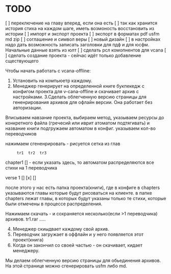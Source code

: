 # TODO

[ ] переключение на главу вперед, если она есть
[ ] так как хранится история стиха на каждом шаге, иметь возмоность восстановить из истории
[ ] импорт и экспорт проекта
[ ] экспорт в форматах pdf usfm md zip
[ ] соглашение и символ веры
[ ] новый дизайн
[ ] в настройках надо дать возможность записать заголовки для пдф и для юсфм. Начальные данные взять из юлт
[ ] сделать рсл комопнентов для vcana
[ ] сделать создание проекта - сейчас идёт только добавление сществующего

Чтобы начать работать с vcana-offline:

1. Установить на компьюетр каждому.
2. Менеджер генерирует на определенной книге букпекедж с конфигом проекта для v-cana-offline и скачивает архив с настройками.
   3.Сделать облегченную версию страницы для гененрирования архивов для офлайн версии.
   Она работает без авторизации.

Вписываем навзание проекта, выбираем метод, указываем ресурсы до конкретного файла (гречесий или иврит атоматом подтягивать) и название книги подгружаем автоматом в конфиг.
указываем кол-во переводчиков

нажимаем сгененрировать - рисуется сетка из глав

         tr1  tr2  tr3

chapter1 [] - если указать здесь, то автоматом распределяются все стихи на 1 переводчика

verse 1 [] [х] []

после этого у нас есть папка проекта(книги), где в конфиге в chapters указываются главы которые будут рисоваться на клиенте.
в папке chapters лежат главы, в которых будут указаны только те стихи, которые были отмечены в процессе распределения.

Нажимаем скачать - и сохраняется несколько(если >1 переводчика) архивов. tr1.rar
.....

4. Менеджер скиыдвает каждому свой архив.
5. Переводчик загружает в оффлайн и у него появляется этот проект(книга)
6. Когда он закончил со своей частью - он скачивает,
   кидает менеджеру.

Мы делаем облегченную версию страницы для обьединения архивов.
На этой странице можно сгенерировать usfm либо md.
